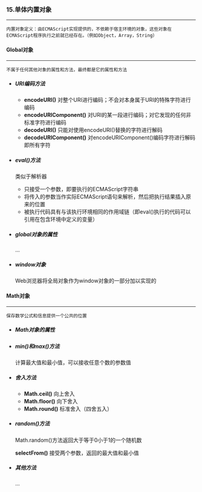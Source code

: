 ### 15.单体内置对象

***

 	内置对象定义：由ECMAScript实现提供的，不依赖于宿主环境的对象，这些对象在ECMAScript程序执行之前就已经存在。（例如Object，Array，String）





#### Global对象

***

 	不属于任何其他对象的属性和方法，最终都是它的属性和方法

- ##### URI编码方法

  - **encodeURI()**  对整个URI进行编码；不会对本身属于URI的特殊字符进行编码
  - **encodeURIComponent()**  对URI的某一段进行编码；对它发现的任何非标准字符进行编码
  - **decodeURI()**  只能对使用encodeURI()替换的字符进行解码
  - **decodeURIComponent()**    对encodeURIComponent()编码字符进行解码即所有字符

- ##### eval()方法

   	类似于解析器

  - 只接受一个参数，即要执行的ECMAScript字符串
  - 将传入的参数当作实际ECMAScript语句来解析，然后把执行结果插入原来的位置
  - 被执行代码具有与该执行环境相同的作用域链（即eval()执行的代码可以引用在包含环境中定义的变量）

- ##### global对象的属性

  ...

- ##### window对象

   	Web浏览器将全局对象作为window对象的一部分加以实现的







#### Math对象

***

 	保存数学公式和信息提供一个公共的位置

- ##### Math对象的属性

- ##### min()和max()方法

   	计算最大值和最小值，可以接收任意个数的参数值

- ##### 舍入方法

  - **Math.ceil()**  向上舍入
  - **Math.floor()**  向下舍入
  - **Math.round()**  标准舍入（四舍五入）

- ##### random()方法

   	Math.random()方法返回大于等于0小于1的一个随机数

   	**selectFrom()** 接受两个参数，返回的最大值和最小值

- ##### 其他方法

  ...
